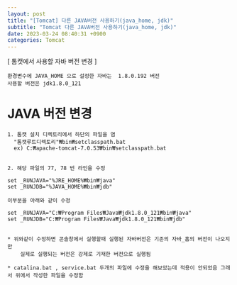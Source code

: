 ```yaml
---  
layout: post  
title: "[Tomcat] 다른 JAVA버전 사용하기(java_home, jdk)"  
subtitle: "Tomcat 다른 JAVA버전 사용하기(java_home, jdk)"  
date: 2023-03-24 08:40:31 +0900  
categories: Tomcat  
---  
```

[ 톰캣에서 사용할 자바 버전 변경 ]   
  
	환경변수에 JAVA_HOME 으로 설정한 자바는  1.8.0.192 버전  
	사용할 버전은 jdk1.8.0_121  
	  
  
  
# JAVA 버전 변경  
  
	1. 톰캣 설치 디렉토리에서 하단의 파일을 염  
	  "톰캣루트디렉토리"₩bin₩setclasspath.bat  
	  ex) C:₩apache-tomcat-7.0.53₩bin₩setclasspath.bat  
  
  
	2. 해당 파일의 77, 78 번 라인을 수정  
  
	set _RUNJAVA="%JRE_HOME%₩bin₩java"  
	set _RUNJDB="%JAVA_HOME%₩bin₩jdb"  
  
	이부분을 아래와 같이 수정  
  
	set _RUNJAVA="C:₩Program Files₩Java₩jdk1.8.0_121₩bin₩java"  
	set _RUNJDB="C:₩Program Files₩Java₩jdk1.8.0_121₩bin₩jdb"  
  
  
	* 위와같이 수정하면 콘솔창에서 실행할때 실행된 자바버전은 기존의 자바_홈의 버전이 나오지만  
		실제로 실행되는 버전은 강제로 기재한 버전으로 실행됨  
  
	* catalina.bat , service.bat 두개의 파일에 수정을 해보았는데 적용이 안되었음 그래서 위에서 작성한 파일을 수정함  
  
                                                                                                                                                                                                                                                                                                                                                                                              
